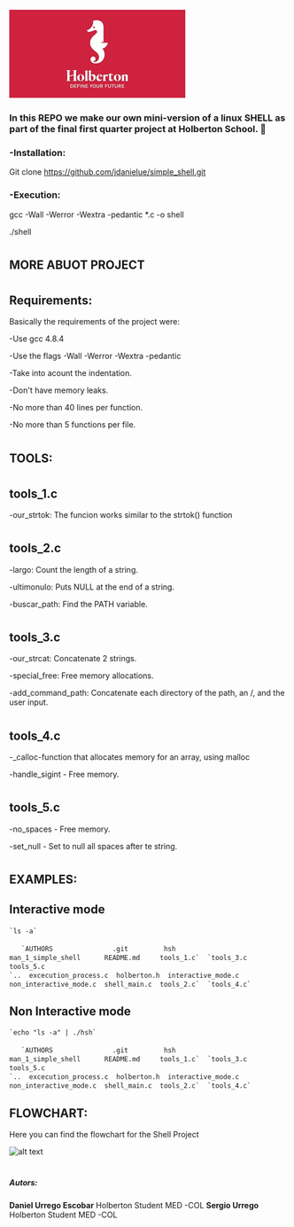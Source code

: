 ![alt text](https://github.com/Alejandro2879/README-S/blob/master/holberton.png)  


### In this REPO we make our own mini-version of a linux SHELL as part of the final first quarter project at Holberton School.  :muscle:



### -Installation:
Git clone https://github.com/jdanielue/simple_shell.git

### -Execution:
gcc -Wall -Werror -Wextra -pedantic *.c -o shell

./shell
#
## MORE ABUOT PROJECT
#
## Requirements:
Basically the requirements of the project were:

-Use gcc 4.8.4

-Use the flags -Wall -Werror -Wextra -pedantic

-Take into acount the indentation.

-Don't have memory leaks.

-No more than 40 lines per function.

-No more than 5 functions per file.
#
## TOOLS:
#
## tools_1.c
-our_strtok: The funcion works similar to the strtok() function
#
## tools_2.c
-largo: Count the length of a string.

-ultimonulo: Puts NULL at the end of a string.

-buscar_path: Find the PATH variable.
#
## tools_3.c
-our_strcat: Concatenate 2 strings.

-special_free: Free memory allocations.

-add_command_path: Concatenate each directory of the path, an /, and the user input.
#
## tools_4.c
-_calloc-function that allocates memory for an array, using malloc

-handle_sigint - Free memory.
#
## tools_5.c
-no_spaces - Free memory.

-set_null - Set to null all spaces after te string.

#
## EXAMPLES:

## Interactive mode
	`ls -a`

	   `AUTHORS               .git         hsh                 man_1_simple_shell      README.md     tools_1.c`  `tools_3.c  tools_5.c
	`..  excecution_process.c  holberton.h  interactive_mode.c  non_interactive_mode.c  shell_main.c  tools_2.c`  `tools_4.c`

## Non Interactive mode
	`echo "ls -a" | ./hsh`

	   `AUTHORS               .git         hsh                 man_1_simple_shell      README.md     tools_1.c`  `tools_3.c  tools_5.c
	`..  excecution_process.c  holberton.h  interactive_mode.c  non_interactive_mode.c  shell_main.c  tools_2.c`  `tools_4.c`

## FLOWCHART:

Here you can find the flowchart for the Shell Project

![alt text](https://i.ibb.co/DDdjH6R/shell-flowchart.jpg)

#
#
##### Autors:
**Daniel Urrego Escobar**
Holberton Student MED -COL
**Sergio Urrego**
Holberton Student MED -COL
